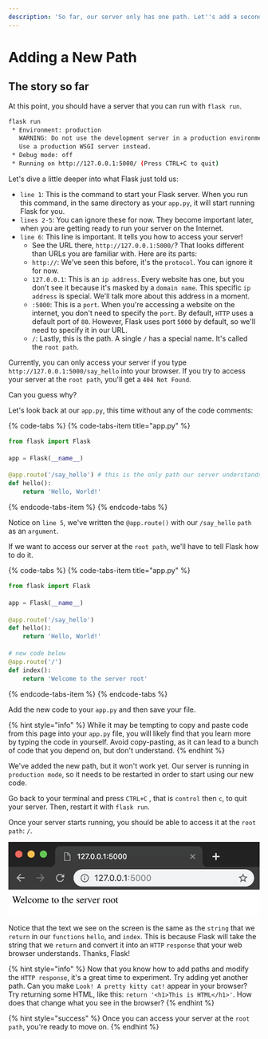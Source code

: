 ```yaml
---
description: 'So far, our server only has one path. Let''s add a second!'
---
```


# Adding a New Path

## The story so far

At this point, you should have a server that you can run with `flask run`.

```bash
flask run
 * Environment: production
   WARNING: Do not use the development server in a production environment.
   Use a production WSGI server instead.
 * Debug mode: off
 * Running on http://127.0.0.1:5000/ (Press CTRL+C to quit)
```

Let's dive a little deeper into what Flask just told us:

* `line 1`: This is the command to start your Flask server. When you run this command, in the same directory as your `app.py`, it will start running Flask for you.
* `lines 2-5`: You can ignore these for now. They become important later, when you are getting ready to run your server on the Internet.
* `line 6`: This line is important. It tells you how to access your server!
  * See the URL there, `http://127.0.0.1:5000/`? That looks different than URLs you are familiar with. Here are its parts:
  * `http://`: We've seen this before, it's the `protocol`. You can ignore it for now.
  * `127.0.0.1`: This is an `ip address`. Every website has one, but you don't see it because it's masked by a `domain name`. This specific `ip address` is special. We'll talk more about this address in a moment.
  * `:5000`: This is a `port`. When you're accessing a website on the internet, you don't need to specify the `port`. By default, `HTTP` uses a default port of `80`. However, Flask uses port `5000` by default, so we'll need to specify it in our URL.
  * `/`: Lastly, this is the path. A single `/` has a special name. It's called the `root path`.

Currently, you can only access your server if you type `http://127.0.0.1:5000/say_hello` into your browser. If you try to access your server at the `root path`, you'll get a `404 Not Found`.

Can you guess why?

Let's look back at our `app.py`, this time without any of the code comments:

{% code-tabs %}
{% code-tabs-item title="app.py" %}
```python
from flask import Flask

app = Flask(__name__)

@app.route('/say_hello') # this is the only path our server understands
def hello():
    return 'Hello, World!'
```
{% endcode-tabs-item %}
{% endcode-tabs %}

Notice on `line 5`, we've written the `@app.route()` with our `/say_hello` `path` as an `argument`.

If we want to access our server at the `root path`, we'll have to tell Flask how to do it.

{% code-tabs %}
{% code-tabs-item title="app.py" %}
```python
from flask import Flask

app = Flask(__name__)

@app.route('/say_hello')
def hello():
    return 'Hello, World!'

# new code below
@app.route('/')
def index():
    return 'Welcome to the server root'
```
{% endcode-tabs-item %}
{% endcode-tabs %}

Add the new code to your `app.py` and then save your file.

{% hint style="info" %}
While it may be tempting to copy and paste code from this page into your `app.py` file, you will likely find that you learn more by typing the code in yourself. Avoid copy-pasting, as it can lead to a bunch of code that you depend on, but don't understand.
{% endhint %}

We've added the new path, but it won't work yet. Our server is running in `production mode`, so it needs to be restarted in order to start using our new code.

Go back to your terminal and press `CTRL+C` , that is `control` then `c`, to quit your server. Then, restart it with `flask run`.

Once your server starts running, you should be able to access it at the `root path`: `/`.

![No path necessary!](../.gitbook/assets/image%20%286%29.png)

Notice that the text we see on the screen is the same as the `string` that we `return` in our `functions` `hello`, and `index`. This is because Flask will take the string that we `return` and convert it into an `HTTP` `response` that your web browser understands. Thanks, Flask!

{% hint style="info" %}
Now that you know how to add paths and modify the `HTTP response`, it's a great time to experiment. Try adding yet another path. Can you make `Look! A pretty kitty cat!` appear in your browser? Try returning some HTML, like this: `return '<h1>This is HTML</h1>'`. How does that change what you see in the browser?
{% endhint %}

{% hint style="success" %}
Once you can access your server at the `root path`, you're ready to move on.
{% endhint %}



